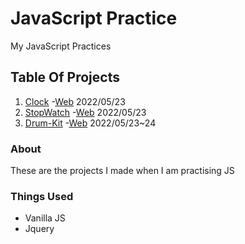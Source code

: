 # JavaScript Practice
My JavaScript Practices

## Table Of Projects 
1. [Clock](Clock/README.md) -[Web](https://sas2k.github.com/JS-Practice/Clock/Index.html) 2022/05/23
2. [StopWatch](StopWatch/README.md) -[Web](https://sas2k.github.com/JS-Practice/StopWatch/index.html) 2022/05/23
3. [Drum-Kit](Drum-Kit/README.md) -[Web](https://sas2k.github.com/JS-Practice/Drum-Kit/Index.html) 2022/05/23~24

### About
These are the projects I made when I am practising JS

### Things Used
- Vanilla JS
- Jquery

